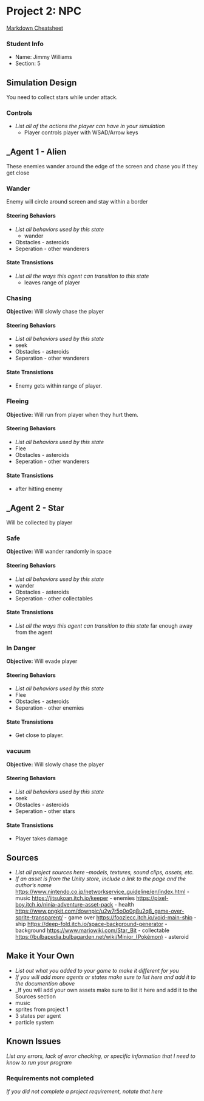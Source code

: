 # Project 2: NPC

[Markdown Cheatsheet](https://github.com/adam-p/markdown-here/wiki/Markdown-Here-Cheatsheet)


### Student Info

-   Name: Jimmy Williams
-   Section: 5

## Simulation Design

You need to collect stars while under attack.

### Controls

-   _List all of the actions the player can have in your simulation_
    -  Player controls player with WSAD/Arrow keys

## _Agent 1 - Alien
These enemies wander around the edge of the screen and chase you if they get close

### Wander

Enemy will circle around screen and stay within a border

#### Steering Behaviors

- _List all behaviors used by this state_
  - wander
- Obstacles - asteroids
- Seperation - other wanderers
   
#### State Transistions

- _List all the ways this agent can transition to this state_
   - leaves range of player
   
### Chasing

**Objective:** Will slowly chase the player

#### Steering Behaviors

- _List all behaviors used by this state_
 - seek
- Obstacles - asteroids
- Seperation - other wanderers
   
#### State Transistions

- Enemy gets within range of player.

### Fleeing

**Objective:** Will run from player when they hurt them.

#### Steering Behaviors

- _List all behaviors used by this state_
 - Flee
- Obstacles - asteroids
- Seperation - other wanderers
   
#### State Transistions

- after hitting enemy

## _Agent 2 - Star

Will be collected by player

### Safe

**Objective:** Will wander randomly in space

#### Steering Behaviors

- _List all behaviors used by this state_
 - wander
- Obstacles - asteroids
- Seperation - other collectables
   
#### State Transistions

- _List all the ways this agent can transition to this state_
far enough away from the agent
   
### In Danger

**Objective:** Will evade player

#### Steering Behaviors

- _List all behaviors used by this state_
 - Flee
- Obstacles - asteroids
- Seperation - other enemies
   
#### State Transistions

- Get close to player.

### vacuum

**Objective:** Will slowly chase the player

#### Steering Behaviors

- _List all behaviors used by this state_
 - seek
- Obstacles - asteroids
- Seperation - other stars
   
#### State Transistions

- Player takes damage


## Sources

-   _List all project sources here –models, textures, sound clips, assets, etc._
-   _If an asset is from the Unity store, include a link to the page and the author’s name_
https://www.nintendo.co.jp/networkservice_guideline/en/index.html - music
https://jitsukoan.itch.io/keeper - enemies
https://pixel-boy.itch.io/ninja-adventure-asset-pack - health
https://www.pngkit.com/downpic/u2w7r5o0o0q8u2q8_game-over-sprite-transparent/ - game over 
https://foozlecc.itch.io/void-main-ship - ship
https://deep-fold.itch.io/space-background-generator - background
https://www.mariowiki.com/Star_Bit - collectable
https://bulbapedia.bulbagarden.net/wiki/Minior_(Pokémon) - asteroid
## Make it Your Own

- _List out what you added to your game to make it different for you_
- _If you will add more agents or states make sure to list here and add it to the documention above_
- _If you will add your own assets make sure to list it here and add it to the Sources section
 - music
 - sprites from project 1
 - 3 states per agent
 - particle system
## Known Issues

_List any errors, lack of error checking, or specific information that I need to know to run your program_

### Requirements not completed

_If you did not complete a project requirement, notate that here_

